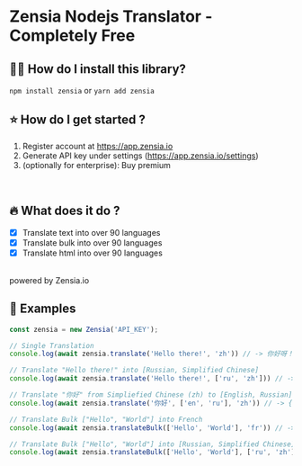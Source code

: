 # Zensia Nodejs Translator - Completely Free

## :guardsman: How do I install this library?

```npm install zensia```
or
```yarn add zensia```


## :star: How do I get started ?

1. Register account at https://app.zensia.io
2. Generate API key under settings (https://app.zensia.io/settings)
3. (optionally for enterprise): Buy premium

<br>

## :fire: What does it do ?

- [x] Translate text into over 90 languages
- [x] Translate bulk into over 90 languages
- [x] Translate html into over 90 languages
<br>
powered by Zensia.io

## :bookmark_tabs: Examples
```js
const zensia = new Zensia('API_KEY');

// Single Translation
console.log(await zensia.translate('Hello there!', 'zh')) // -> 你好呀！

// Translate "Hello there!" into [Russian, Simplified Chinese]
console.log(await zensia.translate('Hello there!', ['ru', 'zh'])) // -> { zh: '你好呀！', ru: 'Привет!' }

// Translate "你好" from Simpliefied Chinese (zh) to [English, Russian]
console.log(await zensia.translate('你好', ['en', 'ru'], 'zh')) // -> { en: 'Hello', ru: 'Привет' }

// Translate Bulk ["Hello", "World"] into French
console.log(await zensia.translateBulk(['Hello', 'World'], 'fr')) // -> { Hello: 'Bonjour', World: 'Monde' }

// Translate Bulk ["Hello", "World"] into [Russian, Simplified Chinese]
console.log(await zensia.translateBulk(['Hello', 'World'], ['ru', 'zh'])) // { Hello: { ru: 'Привет', zh: '你好' }, World: { ru: 'Мир', zh: '世界' } }
```